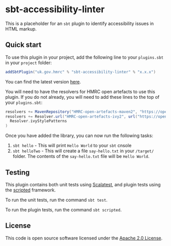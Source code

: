 
# sbt-accessibility-linter

This is a placeholder for an `sbt` plugin to identify accessibility issues in HTML markup.

## Quick start

To use this plugin in your project, add the following line to your `plugins.sbt` in your `project` folder:

```scala
addSbtPlugin("uk.gov.hmrc" % "sbt-accessibility-linter" % "x.x.x")
```

You can find the latest version [here](https://github.com/hmrc/sbt-accessibility-linter/tags).

You will need to have the resolvers for HMRC open artefacts to use this plugin. If you do not already, you will need to
add these lines to the top of your `plugins.sbt`:

```scala
resolvers += MavenRepository("HMRC-open-artefacts-maven2", "https://open.artefacts.tax.service.gov.uk/maven2")
resolvers += Resolver.url("HMRC-open-artefacts-ivy2", url("https://open.artefacts.tax.service.gov.uk/ivy2"))(
  Resolver.ivyStylePatterns
)
```

Once you have added the library, you can now run the following tasks:

1. `sbt hello` - This will print `Hello World` to your `sbt` cnsole
1. `sbt helloTwo` - This will create a file `say-hello.txt` in your `/target/` folder. The contents of the
   `say-hello.txt` file will be `Hello World`.

## Testing

This plugin contains both unit tests using [Scalatest](https://www.scalatest.org/), and plugin tests using the 
[scripted](https://www.scala-sbt.org/1.x/docs/Testing-sbt-plugins.html) framework.

To run the unit tests, run the command `sbt test`.

To run the plugin tests, run the command `sbt scripted`.

## License

This code is open source software licensed under the [Apache 2.0 License]("http://www.apache.org/licenses/LICENSE-2.0.html").
